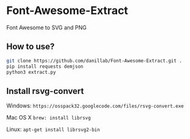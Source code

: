 # Font-Awesome-Extract
Font Awesome to SVG and PNG

## How to use?
```bash
git clone https://github.com/danillab/Font-Awesome-Extract.git .
pip install requests demjson
python3 extract.py
```

## Install rsvg-convert
Windows: `https://osspack32.googlecode.com/files/rsvg-convert.exe`

Mac OS X `brew: install librsvg`

Linux: `apt-get install librsvg2-bin`